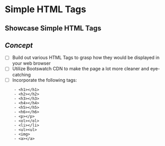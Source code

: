 # Simple HTML Tags

## Showcase Simple HTML Tags

## *Concept*
<!-- This is a bullet -->
- [ ] Build out various HTML Tags to grasp how they would be displayed in your web browser
- [ ] Utilize Bootswatch CDN to make the page a lot more cleaner and eye-catching
- [ ] Incorporate the following tags:
<!-- This allows me to paste in actual code -->
```
    - <h1></h1>
    - <h2></h2>
    - <h3></h3>
    - <h4></h4>
    - <h5></h5>
    - <h6></h6>
    - <p></p>
    - <ol></ol>
    - <li></li>
    - <ul><ul>
    - <img>
    - <a></a>
```